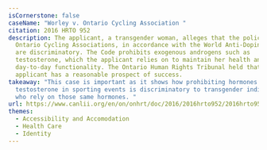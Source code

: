 ```yaml
---
isCornerstone: false
caseName: "Worley v. Ontario Cycling Association "
citation: 2016 HRTO 952
description: The applicant, a transgender woman, alleges that the policies of
  Ontario Cycling Associations, in accordance with the World Anti-Doping Code,
  are discriminatory. The Code prohibits exogenous androgens such as
  testosterone, which the applicant relies on to maintain her health and
  day-to-day functionality. The Ontario Human Rights Tribunal held that the
  applicant has a reasonable prospect of success.
takeaway: "This case is important as it shows how prohibiting hormones like
  testosterone in sporting events is discriminatory to transgender individuals
  who rely on those same hormones. "
url: https://www.canlii.org/en/on/onhrt/doc/2016/2016hrto952/2016hrto952.html?resultIndex=2
themes:
  - Accessibility and Accomodation
  - Health Care
  - Identity
---
```

